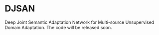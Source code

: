 # DJSAN
Deep Joint Semantic Adaptation Network for Multi-source Unsupervised Domain Adaptation. The code will be released soon.
